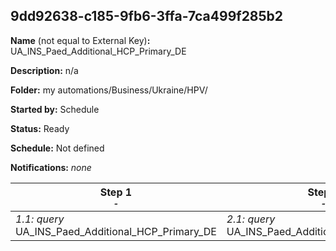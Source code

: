 ## 9dd92638-c185-9fb6-3ffa-7ca499f285b2

**Name** (not equal to External Key)**:** UA_INS_Paed_Additional_HCP_Primary_DE

**Description:** n/a

**Folder:** my automations/Business/Ukraine/HPV/

**Started by:** Schedule

**Status:** Ready

**Schedule:** Not defined

**Notifications:** _none_


| Step 1<br>_<small>-</small>_ | Step 2<br>_<small>-</small>_ |
| --- | --- |
| _1.1: query_<br>UA_INS_Paed_Additional_HCP_Primary_DE | _2.1: query_<br>UA_INS_Paed_Additional_HCP_Salutation |
